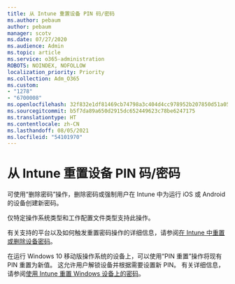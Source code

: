 ```yaml
---
title: 从 Intune 重置设备 PIN 码/密码
ms.author: pebaum
author: pebaum
manager: scotv
ms.date: 07/27/2020
ms.audience: Admin
ms.topic: article
ms.service: o365-administration
ROBOTS: NOINDEX, NOFOLLOW
localization_priority: Priority
ms.collection: Adm_O365
ms.custom:
- "1278"
- "6700008"
ms.openlocfilehash: 32f832e1df81469cb74798a3c404d4cc978952b207850d51a05e63acb4a4a2f9
ms.sourcegitcommit: b5f7da89a650d2915dc652449623c78be6247175
ms.translationtype: HT
ms.contentlocale: zh-CN
ms.lasthandoff: 08/05/2021
ms.locfileid: "54101970"
---
```

# <a name="device-pinpassword-reset-from-intune"></a>从 Intune 重置设备 PIN 码/密码

可使用“删除密码”操作，删除密码或强制用户在 Intune 中为运行 iOS 或 Android 的设备创建新密码。

仅特定操作系统类型和工作配置文件类型支持此操作。

有关支持的平台以及如何触发重置密码操作的详细信息，请参阅[在 Intune 中重置或删除设备密码](https://docs.microsoft.com/intune/device-passcode-reset)。

在运行 Windows 10 移动版操作系统的设备上，可以使用“PIN 重置”操作将现有 PIN 重置为新值。 这允许用户解锁设备并根据需要设置新 PIN。 有关详细信息，请参阅[使用 Intune 重置 Windows 设备上的密码](https://docs.microsoft.com/intune/device-windows-pin-reset)。